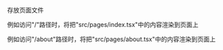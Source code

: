 存放页面文件

例如访问"/"路径时，将把"src/pages/index.tsx"中的内容渲染到页面上


例如访问"/about"路径时，将把"src/pages/about.tsx"中的内容渲染到页面上
